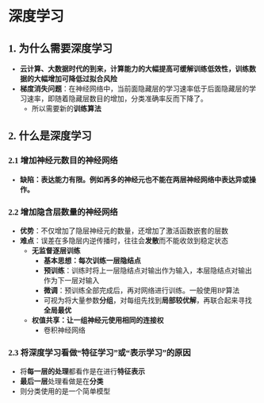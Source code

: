 <font face="宋体">

# 深度学习

## 1. 为什么需要深度学习

* **云计算、大数据时代的到来，计算能力的大幅提高可缓解训练低效性，训练数据的大幅增加可降低过拟合风险**
* **梯度消失问题**：在神经网络中，当前面隐藏层的学习速率低于后面隐藏层的学习速率，即随着隐藏层数目的增加，分类准确率反而下降了。
  * 所以需要新的**训练算法**

## 2. 什么是深度学习

### 2.1 增加神经元数目的神经网络

* **缺陷：表达能力有限。例如再多的神经元也不能在两层神经网络中表达异或操作。**

### 2.2 增加隐含层数量的神经网络

* **优势**：不仅增加了隐层神经元的数量，还增加了激活函数嵌套的层数
* **难点**：误差在多隐层内逆传播时，往往会**发散**而不能收敛到稳定状态
  * **无监督逐层训练**
    * **基本思想：每次训练一层隐结点**
    * **预训练**：训练时将上一层隐结点对输出作为输入，本层隐结点对输出作为下一层对输入
    * **微调**：预训练全部完成后，再对网络进行训练。一般使用BP算法
    * 可视为将大量参数**分组**，对每组先找到**局部较优解**，再联合起来寻找**全局最优**
  * **权值共享：让一组神经元使用相同的连接权**
    * 卷积神经网络

### 2.3 将深度学习看做“特征学习”或“表示学习”的原因

* 将**每一层的处理**都看作是在进行**特征表示**
* **最后一层**处理看做是在**分类**
* 则分类使用的是一个简单模型

</font>

